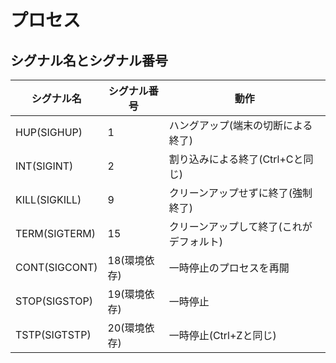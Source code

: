 # プロセス

## シグナル名とシグナル番号

| シグナル名    | シグナル番号 | 動作                                     |
|---------------|--------------|------------------------------------------|
| HUP(SIGHUP)   | 1            | ハングアップ(端末の切断による終了)       |
| INT(SIGINT)   | 2            | 割り込みによる終了(Ctrl+Cと同じ)         |
| KILL(SIGKILL) | 9            | クリーンアップせずに終了(強制終了)       |
| TERM(SIGTERM) | 15           | クリーンアップして終了(これがデフォルト) |
| CONT(SIGCONT) | 18(環境依存) | 一時停止のプロセスを再開                 |
| STOP(SIGSTOP) | 19(環境依存) | 一時停止                                 |
| TSTP(SIGTSTP) | 20(環境依存) | 一時停止(Ctrl+Zと同じ)                   |

